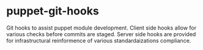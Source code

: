 puppet-git-hooks
================

Git hooks to assist puppet module development.  Client side hooks allow for various checks before commits are staged.  Server side hooks are provided for infrastructural reinformence of various standardaizations compliance.
